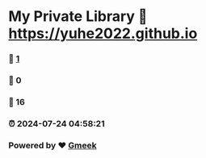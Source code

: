 # My Private Library :link: https://yuhe2022.github.io 
### :page_facing_up: [1](https://yuhe2022.github.io/tag.html) 
### :speech_balloon: 0 
### :hibiscus: 16 
### :alarm_clock: 2024-07-24 04:58:21 
### Powered by :heart: [Gmeek](https://github.com/Meekdai/Gmeek)
